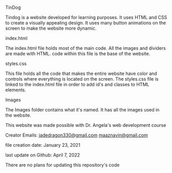 TinDog 

Tindog is a website developed for learning purposes. 
It uses HTML and CSS to create a visually appealing design. It uses many 
button animations on the screen to make the website more dynamic. 

index.html

The index.html file holds most of the main code. All the images and 
dividers are made with HTML. code within this file is the base of the 
website. 


styles.css

This file holds all the code that makes the entire website have color 
and controls where everything is located on the screen. The styles.css 
file is linked to the index.html file in order to add id's and classes to 
HTML elements.

Images 

The Images folder contains what it's named. It has all the images used 
in the website. 

This website was made possible with Dr. Angela's web development course

Creator Emails:
  jadedragon330@gmail.com
  maaznavin@gmail.com

file creation date:
January 23, 2021

last update on Github:
April 7, 2022

There are no plans for updating this repository's code 



